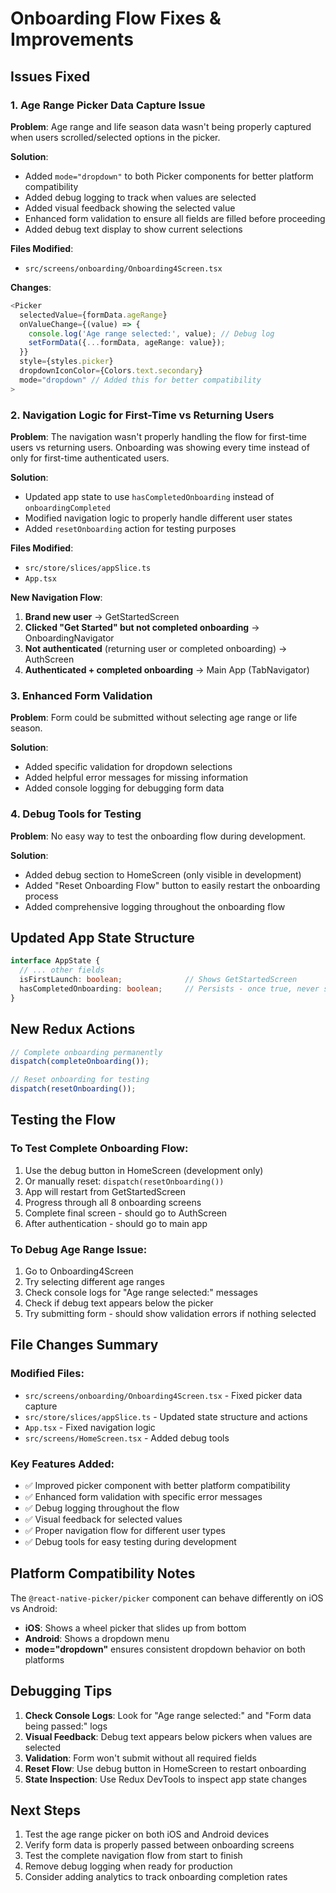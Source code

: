 # Onboarding Flow Fixes & Improvements

## Issues Fixed

### 1. Age Range Picker Data Capture Issue

**Problem**: Age range and life season data wasn't being properly captured when users scrolled/selected options in the picker.

**Solution**: 
- Added `mode="dropdown"` to both Picker components for better platform compatibility
- Added debug logging to track when values are selected
- Added visual feedback showing the selected value
- Enhanced form validation to ensure all fields are filled before proceeding
- Added debug text display to show current selections

**Files Modified**:
- `src/screens/onboarding/Onboarding4Screen.tsx`

**Changes**:
```typescript
<Picker
  selectedValue={formData.ageRange}
  onValueChange={(value) => {
    console.log('Age range selected:', value); // Debug log
    setFormData({...formData, ageRange: value});
  }}
  style={styles.picker}
  dropdownIconColor={Colors.text.secondary}
  mode="dropdown" // Added this for better compatibility
>
```

### 2. Navigation Logic for First-Time vs Returning Users

**Problem**: The navigation wasn't properly handling the flow for first-time users vs returning users. Onboarding was showing every time instead of only for first-time authenticated users.

**Solution**: 
- Updated app state to use `hasCompletedOnboarding` instead of `onboardingCompleted`
- Modified navigation logic to properly handle different user states
- Added `resetOnboarding` action for testing purposes

**Files Modified**:
- `src/store/slices/appSlice.ts`
- `App.tsx`

**New Navigation Flow**:
1. **Brand new user** → GetStartedScreen
2. **Clicked "Get Started" but not completed onboarding** → OnboardingNavigator  
3. **Not authenticated** (returning user or completed onboarding) → AuthScreen
4. **Authenticated + completed onboarding** → Main App (TabNavigator)

### 3. Enhanced Form Validation

**Problem**: Form could be submitted without selecting age range or life season.

**Solution**:
- Added specific validation for dropdown selections
- Added helpful error messages for missing information
- Added console logging for debugging form data

### 4. Debug Tools for Testing

**Problem**: No easy way to test the onboarding flow during development.

**Solution**:
- Added debug section to HomeScreen (only visible in development)
- Added "Reset Onboarding Flow" button to easily restart the onboarding process
- Added comprehensive logging throughout the onboarding flow

## Updated App State Structure

```typescript
interface AppState {
  // ... other fields
  isFirstLaunch: boolean;              // Shows GetStartedScreen
  hasCompletedOnboarding: boolean;     // Persists - once true, never show onboarding again
}
```

## New Redux Actions

```typescript
// Complete onboarding permanently
dispatch(completeOnboarding());

// Reset onboarding for testing
dispatch(resetOnboarding());
```

## Testing the Flow

### To Test Complete Onboarding Flow:
1. Use the debug button in HomeScreen (development only)
2. Or manually reset: `dispatch(resetOnboarding())`
3. App will restart from GetStartedScreen
4. Progress through all 8 onboarding screens
5. Complete final screen - should go to AuthScreen
6. After authentication - should go to main app

### To Debug Age Range Issue:
1. Go to Onboarding4Screen
2. Try selecting different age ranges
3. Check console logs for "Age range selected:" messages
4. Check if debug text appears below the picker
5. Try submitting form - should show validation errors if nothing selected

## File Changes Summary

### Modified Files:
- `src/screens/onboarding/Onboarding4Screen.tsx` - Fixed picker data capture
- `src/store/slices/appSlice.ts` - Updated state structure and actions
- `App.tsx` - Fixed navigation logic
- `src/screens/HomeScreen.tsx` - Added debug tools

### Key Features Added:
- ✅ Improved picker component with better platform compatibility
- ✅ Enhanced form validation with specific error messages
- ✅ Debug logging throughout the flow
- ✅ Visual feedback for selected values
- ✅ Proper navigation flow for different user types
- ✅ Debug tools for easy testing during development

## Platform Compatibility Notes

The `@react-native-picker/picker` component can behave differently on iOS vs Android:
- **iOS**: Shows a wheel picker that slides up from bottom
- **Android**: Shows a dropdown menu
- **mode="dropdown"** ensures consistent dropdown behavior on both platforms

## Debugging Tips

1. **Check Console Logs**: Look for "Age range selected:" and "Form data being passed:" logs
2. **Visual Feedback**: Debug text appears below pickers when values are selected
3. **Validation**: Form won't submit without all required fields
4. **Reset Flow**: Use debug button in HomeScreen to restart onboarding
5. **State Inspection**: Use Redux DevTools to inspect app state changes

## Next Steps

1. Test the age range picker on both iOS and Android devices
2. Verify form data is properly passed between onboarding screens
3. Test the complete navigation flow from start to finish
4. Remove debug logging when ready for production
5. Consider adding analytics to track onboarding completion rates
